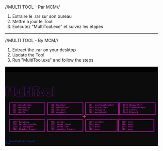 //MULTI TOOL - Par MCM//

1) Extraire le .rar sur son bureau
2) Mettre à jour le Tool
3) Exécutez "MultiTool.exe" et suivez les étapes

------------------------------------------------------------

//MULTI TOOL - By MCM//

1. Extract the .rar on your desktop
2. Update the Tool
3. Run "MultiTool.exe" and follow the steps

![alt text](config/screenshot-cmd.png)

